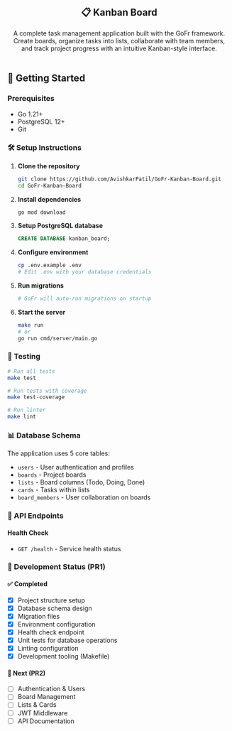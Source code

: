 ## <div align="center"> 📋 Kanban Board </div>

<div align="center">
A complete task management application built with the GoFr framework. Create boards, organize tasks into lists, collaborate with team members, and track project progress with an intuitive Kanban-style interface.
</div>

<br>

## 🚀 Getting Started

### Prerequisites
- Go 1.21+
- PostgreSQL 12+
- Git

### 🛠️ Setup Instructions

1. **Clone the repository**
   ```bash
   git clone https://github.com/AvishkarPatil/GoFr-Kanban-Board.git
   cd GoFr-Kanban-Board
   ```

2. **Install dependencies**
   ```bash
   go mod download
   ```

3. **Setup PostgreSQL database**
   ```sql
   CREATE DATABASE kanban_board;
   ```

4. **Configure environment**
   ```bash
   cp .env.example .env
   # Edit .env with your database credentials
   ```

5. **Run migrations**
   ```bash
   # GoFr will auto-run migrations on startup
   ```

6. **Start the server**
   ```bash
   make run
   # or
   go run cmd/server/main.go
   ```

### 🧪 Testing

```bash
# Run all tests
make test

# Run tests with coverage
make test-coverage

# Run linter
make lint
```

### 📊 Database Schema

The application uses 5 core tables:
- `users` - User authentication and profiles
- `boards` - Project boards
- `lists` - Board columns (Todo, Doing, Done)
- `cards` - Tasks within lists
- `board_members` - User collaboration on boards

### 🔗 API Endpoints

#### Health Check
- `GET /health` - Service health status

### 📜 Development Status (PR1)

#### ✅ Completed
- [x] Project structure setup
- [x] Database schema design
- [x] Migration files
- [x] Environment configuration
- [x] Health check endpoint
- [x] Unit tests for database operations
- [x] Linting configuration
- [x] Development tooling (Makefile)

#### 🔄 Next (PR2)
- [ ] Authentication & Users
- [ ] Board Management
- [ ] Lists & Cards
- [ ] JWT Middleware
- [ ] API Documentation
